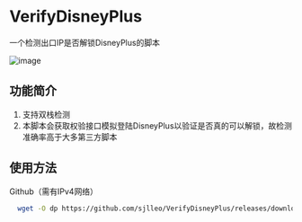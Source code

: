 # VerifyDisneyPlus
一个检测出口IP是否解锁DisneyPlus的脚本

![image](https://user-images.githubusercontent.com/13616352/114304881-1e942100-9b08-11eb-9233-03ac16c17fbb.png)

## 功能简介

1. 支持双栈检测
2. 本脚本会获取权验接口模拟登陆DisneyPlus以验证是否真的可以解锁，故检测准确率高于大多第三方脚本

## 使用方法

Github（需有IPv4网络）

```bash
  wget -O dp https://github.com/sjlleo/VerifyDisneyPlus/releases/download/1.0Beta/dp_1.0Beta_linux_amd64 && chmod +x dp && clear && ./dp
```
